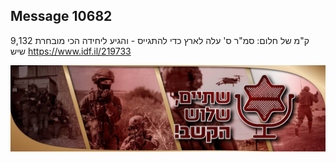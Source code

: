 ## Message 10682

9,132 ק"מ של חלום:
סמ"ר ס' עלה לארץ כדי להתגייס - והגיע ליחידה הכי מובחרת שיש
https://www.idf.il/219733

![Photo](./10682/10682_photo.jpg)
